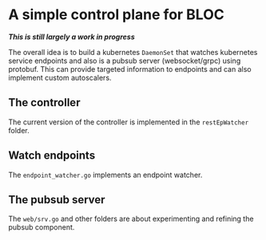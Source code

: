 # A simple control plane for BLOC

***This is still largely a work in progress***

The overall idea is to build a kubernetes `DaemonSet` that watches kubernetes service endpoints and also is a pubsub server (websocket/grpc) using protobuf. This can provide targeted information to endpoints and can also implement custom autoscalers.

## The controller

The current version of the controller is implemented in the `restEpWatcher` folder.

## Watch endpoints

The `endpoint_watcher.go` implements an endpoint watcher.

## The pubsub server

The `web/srv.go` and other folders are about experimenting and refining the pubsub component.
